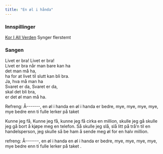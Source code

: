 ```yaml
---
title: "En øl i hånda"
---
```


### **Innspillinger**

[Kor I All Verden](https://www.youtube.com/watch?v=kptE9R7SxX8) Synger flerstemt

### **Sangen**

Livet er bra! Livet er bra!  
Livet er bra når man bare kan ha  
det man må ha,  
ha for at livet til slutt kan bli bra.  
Ja, hva må man ha  
Svaret er da, Svaret er da,  
skal det bli bra,  
er det øl man må ha.   

Refreng:
Å-------, en øl i handa
en øl i handa er bedre,
mye, mye, mye, mye,
mye bedre enn ti fulle lerker på taket  

Kunne jeg få, Kunne jeg få,
kunne jeg få cirka en million,
skulle jeg gå
skulle jeg gå bort å kjøpe meg en telefon.
Så skulle jeg slå,
slå litt på trå’n til en handelsperson,
jeg skulle så
be ham å sende meg øl for en halv million.

refreng:
Å-------, en øl i handa
en øl i handa er bedre,
mye, mye, mye, mye,
mye bedre enn ti fulle lerker på taket . 
